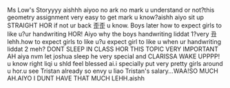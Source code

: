 Ms Low's Storyyyy
aishhh aiyoo no ark no mark u understand or not?this geometry assignment very easy to get mark u know?aishh aiyo sit up STRAIGHT HOR if not ur back 歪歪 u know.
Boys later how to expect girls to like u?ur handwriting HOR!
Aiyo why the boys handwriting liddat 1?very 丑lehh.how to expect girls to like u?u expect girl to like u when ur handwriting liddat 2 meh?
DONT SLEEP IN CLASS HOR THIS TOPIC VERY IMPORTANT AH aiya nvm let joshua sleep he very special and CLARISSA WAKE UPPPP!
u know right liqi u shld feel blessed ai.i specially put very pretty girls around u hor.u see Tristan already so envy u liao
Tristan's salary...WAA!SO MUCH AH.AIYO I DUNT HAVE THAT MUCH LEHH.aishh
